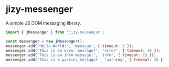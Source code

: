 # jizy-messenger 

A simple JS DOM messaging library.

```js
import { jMessenger } from 'jizy-messenger';

const messenger = new jMessenger();
messenger.add('Hello World!', 'message', { timeout: 5 });
messenger.add('This is an error message!', 'error', { timeout: 10 });
messenger.add('This is an info message!', 'info', { timeout: 15 });
messenger.add('This is a warning message!', 'warning', { timeout: 20 });
```
